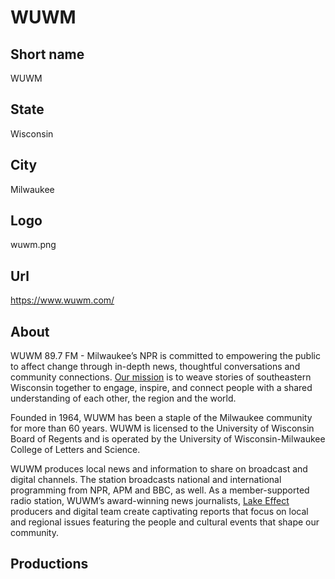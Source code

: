 # WUWM

## Short name

WUWM

## State

Wisconsin

## City

Milwaukee

## Logo

wuwm.png

## Url

https://www.wuwm.com/

## About

WUWM 89.7 FM - Milwaukee’s NPR is committed to empowering the public to affect change through in-depth news, thoughtful conversations and community connections. [Our mission](https://www.wuwm.com/community-representation) is to weave stories of southeastern Wisconsin together to engage, inspire, and connect people with a shared understanding of each other, the region and the world.

Founded in 1964, WUWM has been a staple of the Milwaukee community for more than 60 years. WUWM is licensed to the University of Wisconsin Board of Regents and is operated by the University of Wisconsin-Milwaukee College of Letters and Science.

WUWM produces local news and information to share on broadcast and digital channels. The station broadcasts national and international programming from NPR, APM and BBC, as well. As a member-supported radio station, WUWM’s award-winning news journalists, [Lake Effect](https://www.wuwm.com/lakeeffect) producers and digital team create captivating reports that focus on local and regional issues featuring the people and cultural events that shape our community.

## Productions
